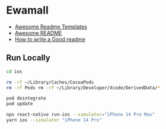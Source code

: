 
# Ewamall

 - [Awesome Readme Templates](https://awesomeopensource.com/project/elangosundar/awesome-README-templates)
 - [Awesome README](https://github.com/matiassingers/awesome-readme)
 - [How to write a Good readme](https://bulldogjob.com/news/449-how-to-write-a-good-readme-for-your-github-project)



## Run Locally


```bash
cd ios
```



```bash
rm -rf ~/Library/Caches/CocoaPods
rm -rf Pods rm -rf ~/Library/Developer/Xcode/DerivedData/* 
```



```bash
pod deintegrate 
pod update
```
```bash
npx react-native run-ios --simulator="iPhone 14 Pro Max"
yarn ios --simulator "iPhone 14 Pro"        
```
